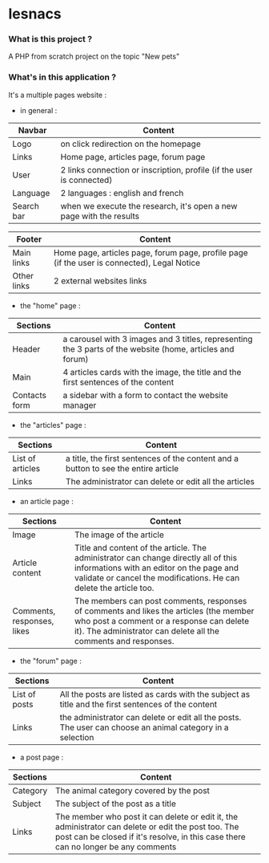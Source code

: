 # lesnacs


### What is this project ?

A PHP from scratch project on the topic "New pets"


### What's in this application ?

It's a multiple pages website :

- in general :

| Navbar | Content |
| ------ | ------ |
| Logo | on click redirection on the homepage |
| Links | Home page, articles page, forum page |
| User | 2 links connection or inscription, profile (if the user is connected) |
| Language | 2 languages : english and french |
| Search bar | when we execute the research, it's open a new page with the results |

| Footer | Content |
| ------ | ------ |
| Main links | Home page, articles page, forum page, profile page (if the user is connected), Legal Notice |
| Other links | 2 external websites links |


- the "home" page :

| Sections | Content |
| ------ | ------ |
| Header | a carousel with 3 images and 3 titles, representing the 3 parts of the website (home, articles and forum) |
| Main | 4 articles cards with the image, the title and the first sentences of the content |
| Contacts form | a sidebar with a form to contact the website manager |

- the "articles" page :

| Sections | Content |
| ------ | ------ |
| List of articles | a title, the first sentences of the content and a button to see the entire article |
| Links | The administrator can delete or edit all the articles |

- an article page :

| Sections | Content |
| ------ | ------ |
| Image | The image of the article |
| Article content | Title and content of the article. The administrator can change directly all of this informations with an editor on the page and validate or cancel the modifications. He can delete the article too. |
| Comments, responses, likes | The members can post comments, responses of comments and likes the articles (the member who post a comment or a response can delete it). The administrator can delete all the comments and responses. |

- the "forum" page :

| Sections | Content |
| ------ | ------ |
| List of posts | All the posts are listed as cards with the subject as title and the first sentences of the content |
| Links | the administrator can delete or edit all the posts. The user can choose an animal category in a selection |

- a post page :

| Sections | Content |
| ------ | ------ |
| Category | The animal category covered by the post |
| Subject | The subject of the post as a title |
| Links | The member who post it can delete or edit it, the administrator can delete or edit the post too. The post can be closed if it's resolve, in this case there can no longer be any comments |
